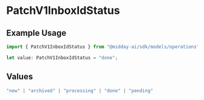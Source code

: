 # PatchV1InboxIdStatus

## Example Usage

```typescript
import { PatchV1InboxIdStatus } from "@midday-ai/sdk/models/operations";

let value: PatchV1InboxIdStatus = "done";
```

## Values

```typescript
"new" | "archived" | "processing" | "done" | "pending"
```